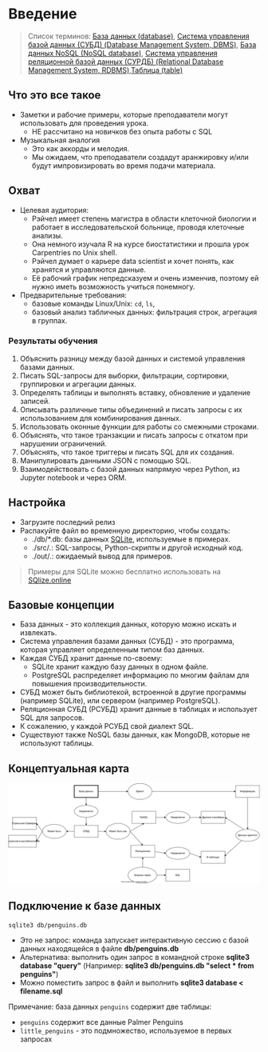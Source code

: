 # Введение <!-- {docsify-ignore-all} -->

> Список терминов: [База данных (database)](/resources/glossary.md?id=База-данных-database), [Система управления базой данных (СУБД) (Database Management System, DBMS)](/resources/glossary.md?id=Система-управления-базой-данных-СУБД-database-management-system-dbms), [База данных NoSQL (NoSQL database)](/resources/glossary.md?id=База-данных-nosql-nosql-database), [Система управления реляционной базой данных (СУРДБ) (Relational Database Management System, RDBMS)](/resources/glossary.md?id=Система-управления-реляционной-базой-данных-СУРДБ-relational-database-management-system-rdbms),[Таблица (table)](/resources/glossary.md?id=Таблица-table)

## Что это все такое

- Заметки и рабочие примеры, которые преподаватели могут использовать для проведения урока.
  - НЕ рассчитано на новичков без опыта работы с SQL
- Музыкальная аналогия
  - Это как аккорды и мелодия.
  - Мы ожидаем, что преподаватели создадут аранжировку и/или будут импровизировать во время подачи материала.

## Охват

- Целевая аудитория:
  - Рэйчел имеет степень магистра в области клеточной биологии и работает в исследовательской больнице, проводя клеточные анализы.
  - Она немного изучала R на курсе биостатистики и прошла урок Carpentries по Unix shell.
  - Рэйчел думает о карьере data scientist и хочет понять, как хранятся и управляются данные.
  - Её рабочий график непредсказуем и очень изменчив, поэтому ей нужно иметь возможность учиться понемногу.
- Предварительные требования:
  - базовые команды Linux/Unix: `cd`, `ls`,
  - базовый анализ табличных данных: фильтрация строк, агрегация в группах.

### Результаты обучения

1. Объяснить разницу между базой данных и системой управления базами данных.
2. Писать SQL-запросы для выборки, фильтрации, сортировки, группировки и агрегации данных.
3. Определять таблицы и выполнять вставку, обновление и удаление записей.
4. Описывать различные типы объединений и писать запросы с их использованием для комбинирования данных.
5. Использовать оконные функции для работы со смежными строками.
6. Объяснять, что такое транзакции и писать запросы с откатом при нарушении ограничений.
7. Объяснять, что такое триггеры и писать SQL для их создания.
8. Манипулировать данными JSON с помощью SQL.
9. Взаимодействовать с базой данных напрямую через Python, из Jupyter notebook и через ORM.

## Настройка

- Загрузите последний релиз
- Распакуйте файл во временную директорию, чтобы создать:
  - ./db/*.db: базы данных [SQLite](https://sqlite.org/), используемые в примерах.
  - ./src/*.*: SQL-запросы, Python-скрипты и другой исходный код.
  - ./out/*.*: ожидаемый вывод для примеров.

> Примеры для SQLite можно бесплатно использовать на [SQlize.online](https://sqlize.online/sql/sqlite3_data/f783dbfad865a25324fa641823e41d62/)

## Базовые концепции

- База данных - это коллекция данных, которую можно искать и извлекать.
- Система управления базами данных (СУБД) - это программа, которая управляет определенным типом баз данных.
- Каждая СУБД хранит данные по-своему:
  - SQLite хранит каждую базу данных в одном файле.
  - PostgreSQL распределяет информацию по многим файлам для повышения производительности.
- СУБД может быть библиотекой, встроенной в другие программы (например SQLite), или сервером (например PostgreSQL).
- Реляционная СУБД (РСУБД) хранит данные в таблицах и использует SQL для запросов.
- К сожалению, у каждой РСУБД свой диалект SQL.
- Существуют также NoSQL базы данных, как MongoDB, которые не используют таблицы.

## Концептуальная карта


 <img src="./assets/concept_map.svg" alt="Базовые концепции" style="max-width:100%; height:auto;">



## Подключение к базе данных

```shell
sqlite3 db/penguins.db
```

- Это не запрос: команда запускает интерактивную сессию с базой данных находящейся в файле **db/penguins.db**
- Альтернатива: выполнить один запрос в командной строке **sqlite3 database "query"**  (Например: **sqlite3 db/penguins.db "select * from penguins"**)
- Можно поместить запрос в файл и выполнить **sqlite3 database < filename.sql**

Примечание: база данных `penguins` содержит две таблицы:
- `penguins` содержит все данные Palmer Penguins
- `little_penguins` - это подмножество, используемое в первых запросах